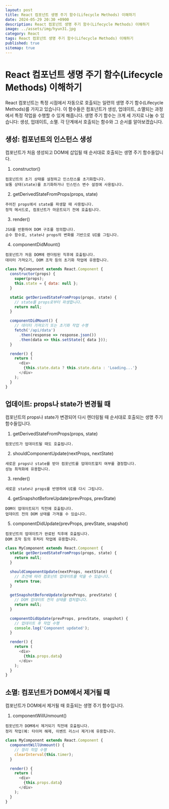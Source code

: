 ```yaml
---
layout: post
title: React 컴포넌트 생명 주기 함수(Lifecycle Methods) 이해하기
date: 2024-05-29 20:30 +0900
description: React 컴포넌트 생명 주기 함수(Lifecycle Methods) 이해하기
image: ../assets/img/hyun31.jpg
category: React
tags: React 컴포넌트 생명 주기 함수(Lifecycle Methods) 이해하기
published: true
sitemap: true
---
```


# React 컴포넌트 생명 주기 함수(Lifecycle Methods) 이해하기
React 컴포넌트는 특정 시점에서 자동으로 호출되는 일련의 생명 주기 함수(Lifecycle Methods)를 가지고 있습니다. 이 함수들은 컴포넌트가 생성, 업데이트, 소멸되는 과정에서 특정 작업을 수행할 수 있게 해줍니다. 생명 주기 함수는 크게 세 가지로 나눌 수 있습니다: 생성, 업데이트, 소멸. 각 단계에서 호출되는 함수와 그 순서를 알아보겠습니다.

## 생성: 컴포넌트의 인스턴스 생성
컴포넌트가 처음 생성되고 DOM에 삽입될 때 순서대로 호출되는 생명 주기 함수들입니다.

1. constructor()
````
컴포넌트의 초기 상태를 설정하고 인스턴스를 초기화합니다.
보통 상태(state)를 초기화하거나 인스턴스 변수 설정에 사용됩니다.
````
2. getDerivedStateFromProps(props, state)
````
주어진 props에서 state를 파생할 때 사용됩니다.
정적 메서드로, 컴포넌트가 마운트되기 전에 호출됩니다.
````
3. render()
````
JSX를 반환하여 DOM 구조를 정의합니다.
순수 함수로, state나 props의 변화를 기반으로 UI를 그립니다.
````
4. componentDidMount()
````
컴포넌트가 처음 DOM에 렌더링된 직후에 호출됩니다.
데이터 가져오기, DOM 조작 등의 초기화 작업에 유용합니다.
````

````javascript
class MyComponent extends React.Component {
  constructor(props) {
    super(props);
    this.state = { data: null };
  }

  static getDerivedStateFromProps(props, state) {
    // state를 props로부터 파생합니다.
    return null;
  }

  componentDidMount() {
    // 데이터 가져오기 또는 초기화 작업 수행
    fetch('/api/data')
      .then(response => response.json())
      .then(data => this.setState({ data }));
  }

  render() {
    return (
      <div>
        {this.state.data ? this.state.data : 'Loading...'}
      </div>
    );
  }
}
````
## 업데이트: props나 state가 변경될 때
컴포넌트의 props나 state가 변경되어 다시 렌더링될 때 순서대로 호출되는 생명 주기 함수들입니다.

1. getDerivedStateFromProps(props, state)
````
컴포넌트가 업데이트될 때도 호출됩니다.
````
2. shouldComponentUpdate(nextProps, nextState)
````
새로운 props나 state를 받아 컴포넌트를 업데이트할지 여부를 결정합니다.
성능 최적화에 유용합니다.
````
3. render()
````
새로운 state나 props를 반영하여 UI를 다시 그립니다.
````
4. getSnapshotBeforeUpdate(prevProps, prevState)
````
DOM이 업데이트되기 직전에 호출됩니다.
업데이트 전의 DOM 상태를 가져올 수 있습니다.
````
5. componentDidUpdate(prevProps, prevState, snapshot)
````
컴포넌트의 업데이트가 완료된 직후에 호출됩니다.
DOM 조작 등의 후처리 작업에 유용합니다.
````

````javascript
class MyComponent extends React.Component {
  static getDerivedStateFromProps(props, state) {
    return null;
  }

  shouldComponentUpdate(nextProps, nextState) {
    // 조건에 따라 컴포넌트 업데이트를 막을 수 있습니다.
    return true;
  }

  getSnapshotBeforeUpdate(prevProps, prevState) {
    // DOM 업데이트 전의 상태를 캡처합니다.
    return null;
  }

  componentDidUpdate(prevProps, prevState, snapshot) {
    // 업데이트 후 작업 수행
    console.log('Component updated');
  }

  render() {
    return (
      <div>
        {this.props.data}
      </div>
    );
  }
}
````
## 소멸: 컴포넌트가 DOM에서 제거될 때
컴포넌트가 DOM에서 제거될 때 호출되는 생명 주기 함수입니다.

1. componentWillUnmount()
````
컴포넌트가 DOM에서 제거되기 직전에 호출됩니다.
정리 작업(예: 타이머 해제, 이벤트 리스너 제거)에 유용합니다.
````
````javascript
class MyComponent extends React.Component {
  componentWillUnmount() {
    // 정리 작업 수행
    clearInterval(this.timer);
  }

  render() {
    return (
      <div>
        {this.props.data}
      </div>
    );
  }
}
````

